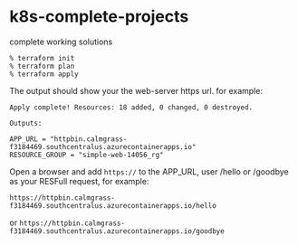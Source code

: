 # k8s-complete-projects
complete working solutions

    % terraform init
    % terraform plan
    % terraform apply


The output should show your the web-server https url.
for example:
```
Apply complete! Resources: 18 added, 0 changed, 0 destroyed.

Outputs:

APP_URL = "httpbin.calmgrass-f3184469.southcentralus.azurecontainerapps.io"
RESOURCE_GROUP = "simple-web-14056_rg"
```


Open a browser and add `https://` to the APP_URL, user /hello or /goodbye as your RESFull request, for example:

```https://httpbin.calmgrass-f3184469.southcentralus.azurecontainerapps.io/hello```

or 
```https://httpbin.calmgrass-f3184469.southcentralus.azurecontainerapps.io/goodbye```

